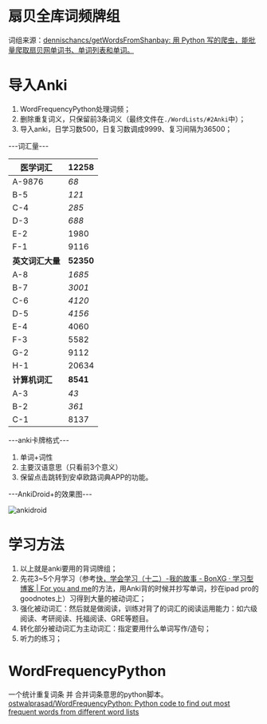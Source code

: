 # 扇贝全库词频牌组
词组来源：[dennischancs/getWordsFromShanbay: 用 Python 写的爬虫，能批量爬取扇贝网单词书、单词列表和单词。](https://github.com/dennischancs/getWordsFromShanbay)

# 导入Anki
1. WordFrequencyPython处理词频；
2. 删除重复词义，只保留前3条词义（最终文件在`./WordLists/#2Anki`中）；
3. 导入anki，日学习数500，日复习数调成9999、复习间隔为36500；

---词汇量---

| **医学词汇**   | **12258** |
|--------|-------|
| A-9876 | *68*    |
| B-5    | *121*   |
| C-4    | *285*   |
| D-3    | *688*   |
| E-2    | 1980  |
| F-1    | 9116  |
| **英文词汇大量** | **52350** |
| A-8    | *1685*  |
| B-7    | *3001*  |
| C-6    | *4120*  |
| D-5    | *4156*  |
| E-4    | 4060  |
| F-3    | 5582  |
| G-2    | 9112  |
| H-1    | 20634 |
| **计算机词汇**  | **8541**  |
| A-3    | *43*    |
| B-2    | *361*   |
| C-1    | 8137  |


---anki卡牌格式---

1. 单词+词性
2. 主要汉语意思（只看前3个意义）
3. 保留点击跳转到安卓欧路词典APP的功能。

---AnkiDroid+的效果图---

![ankidroid](./WordLists/#2Anki/ankidroid.jpg)

# 学习方法
1. 以上就是anki要用的背词牌组；
2. 先花3~5个月学习（参考[快，学会学习（十二）-我的故事 - BonXG · 学习型博客 | For you and me](https://bonxg.com/p/60.html)的方法，用Anki背的时候并抄写单词，抄在ipad pro的goodnotes上）习得到大量的被动词汇；
3. 强化被动词汇：然后就是做阅读，训练对背了的词汇的阅读运用能力：如六级阅读、考研阅读、托福阅读、GRE等题目。
4. 转化部分被动词汇为主动词汇：指定要用什么单词写作/造句；
5. 听力的练习；

# WordFrequencyPython
一个统计重复词条 并 合并词条意思的python脚本。
[ostwalprasad/WordFrequencyPython: Python code to find out most frequent words from different word lists](https://github.com/ostwalprasad/WordFrequencyPython)
